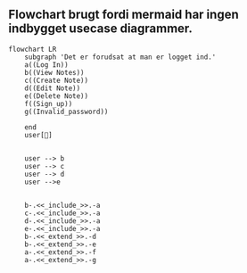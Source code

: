 ## Flowchart brugt fordi mermaid har ingen indbygget usecase diagrammer. 
```mermaid
flowchart LR
    subgraph 'Det er forudsat at man er logget ind.'
    a((Log In))
    b((View Notes))
    c((Create Note))
    d((Edit Note))
    e((Delete Note))
    f((Sign_up))
    g((Invalid_password))

    end
    user[👿]


    user --> b
    user --> c
    user --> d
    user -->e


    b-.<<_include_>>.-a
    c-.<<_include_>>.-a
    d-.<<_include_>>.-a
    e-.<<_include_>>.-a
    b-.<<_extend_>>.-d
    b-.<<_extend_>>.-e 
    a-.<<_extend_>>.-f
    a-.<<_extend_>>.-g
```